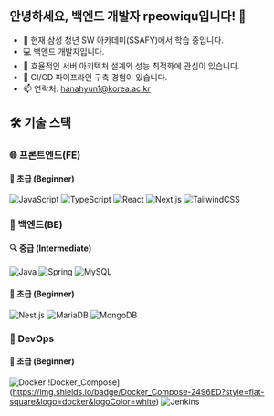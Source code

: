 ## 안녕하세요, 백엔드 개발자 rpeowiqu입니다! 👋
- 🌱 현재 삼성 청년 SW 아카데미(SSAFY)에서 학습 중입니다.
- 💻 백엔드 개발자입니다.
- 🎯 효율적인 서버 아키텍처 설계와 성능 최적화에 관심이 있습니다.
- 🚀 CI/CD 파이프라인 구축 경험이 있습니다.
- 📫 연락처: hanahyun1@korea.ac.kr

## 🛠️ 기술 스택

### 🌐 프론트엔드(FE)

#### 🌱 초급 (Beginner)
![JavaScript](https://img.shields.io/badge/JavaScript-F7DF1E?style=flat-square&logo=javascript&logoColor=black)
![TypeScript](https://img.shields.io/badge/TypeScript-3178C6?style=flat-square&logo=typescript&logoColor=white)
![React](https://img.shields.io/badge/React-61DAFB?style=flat-square&logo=react&logoColor=black)
![Next.js](https://img.shields.io/badge/Next.js-000000?style=flat-square&logo=next.js&logoColor=white)
![TailwindCSS](https://img.shields.io/badge/TailwindCSS-06B6D4?style=flat-square&logo=tailwindcss&logoColor=white)

### 💾 백엔드(BE)

#### 🔍 중급 (Intermediate)
![Java](https://img.shields.io/badge/Java-ED8B00?style=flat-square&logo=openjdk&logoColor=white)
![Spring](https://img.shields.io/badge/Spring-6DB33F?style=flat-square&logo=spring&logoColor=white)
![MySQL](https://img.shields.io/badge/MySQL-4479A1?style=flat-square&logo=mysql&logoColor=white)

#### 🌱 초급 (Beginner)
![Nest.js](https://img.shields.io/badge/Nest.js-E0234E?style=flat-square&logo=nestjs&logoColor=white)
![MariaDB](https://img.shields.io/badge/MariaDB-003545?style=flat-square&logo=mariadb&logoColor=white)
![MongoDB](https://img.shields.io/badge/MongoDB-47A248?style=flat-square&logo=mongodb&logoColor=white)

### 🔧 DevOps

#### 🌱 초급 (Beginner)
![Docker](https://img.shields.io/badge/Docker-2496ED?style=flat-square&logo=docker&logoColor=white)
!Docker_Compose](https://img.shields.io/badge/Docker_Compose-2496ED?style=flat-square&logo=docker&logoColor=white)
![Jenkins](https://img.shields.io/badge/Jenkins-D24939?style=flat-square&logo=jenkins&logoColor=white)

<!--
**rpeowiqu/rpeowiqu** is a ✨ _special_ ✨ repository because its `README.md` (this file) appears on your GitHub profile.

Here are some ideas to get you started:

- 🔭 I’m currently working on ...
- 🌱 I’m currently learning ...
- 👯 I’m looking to collaborate on ...
- 🤔 I’m looking for help with ...
- 💬 Ask me about ...
- 📫 How to reach me: ...
- 😄 Pronouns: ...
- ⚡ Fun fact: ...
-->
